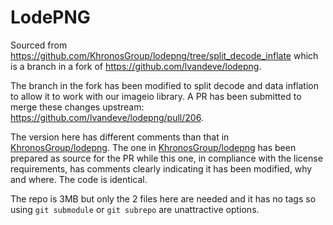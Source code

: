 <!-- Copyright 2025 Mark Callow -->
<!-- SPDX-License-Identifier: Apache-2.0 -->

# LodePNG

Sourced from https://github.com/KhronosGroup/lodepng/tree/split_decode_inflate
which is a branch in a fork of https://github.com/lvandeve/lodepng.

The branch in the fork has been modified to split decode and data inflation to
allow it to work with our imageio library. A PR has been submitted to merge
these changes upstream: https://github.com/lvandeve/lodepng/pull/206.

The version here has different comments than that in [KhronosGroup/lodepng](https://github.com/KhronosGroup/lodepng/tree/split_decode_inflate).
The one in [KhronosGroup/lodepng](https://github.com/KhronosGroup/lodepng/tree/split_decode_inflate) has been prepared as source for the PR while this one,
in compliance with the license requirements, has comments clearly indicating it has been modified, why and where. The code is identical.

The repo is 3MB but only the 2 files here are needed and it has no tags so 
using `git submodule` or `git subrepo` are unattractive options.



